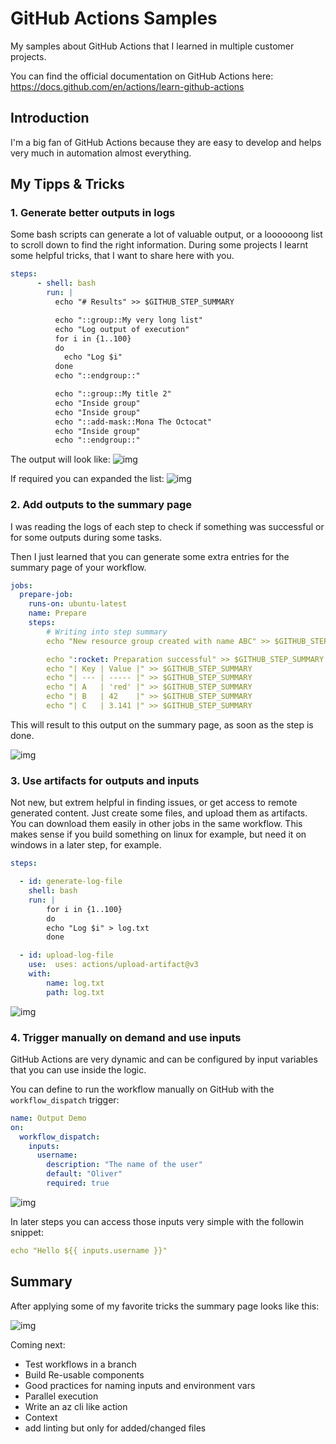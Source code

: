 # GitHub Actions Samples

My samples about GitHub Actions that I learned in multiple customer projects.

You can find the official documentation on GitHub Actions here: <https://docs.github.com/en/actions/learn-github-actions>

## Introduction

I'm a big fan of GitHub Actions because they are easy to develop and helps very much in automation almost everything.

## My Tipps & Tricks

### 1. Generate better outputs in logs

Some bash scripts can generate a lot of valuable output, or a loooooong list to scroll down to find the right information. During some projects I learnt some helpful tricks, that I want to share here with you.

```yaml
steps:
      - shell: bash
        run: |
          echo "# Results" >> $GITHUB_STEP_SUMMARY

          echo "::group::My very long list"
          echo "Log output of execution"
          for i in {1..100}
          do
            echo "Log $i"
          done
          echo "::endgroup::"

          echo "::group::My title 2"
          echo "Inside group"
          echo "Inside group"
          echo "::add-mask::Mona The Octocat"
          echo "Inside group"
          echo "::endgroup::"
```

The output will look like:
![img](media/improved_logging.png)

If required you can expanded the list:
![img](media/improved_logging_expanded.png)


### 2. Add outputs to the summary page

I was reading the logs of each step to check if something was successful or for some outputs during some tasks.

Then I just learned that you can generate some extra entries for the summary page of your workflow.

```yaml
jobs:
  prepare-job:
    runs-on: ubuntu-latest
    name: Prepare
    steps:
        # Writing into step summary
        echo "New resource group created with name ABC" >> $GITHUB_STEP_SUMMARY

        echo ":rocket: Preparation successful" >> $GITHUB_STEP_SUMMARY
        echo "| Key | Value |" >> $GITHUB_STEP_SUMMARY
        echo "| --- | ----- |" >> $GITHUB_STEP_SUMMARY
        echo "| A   | 'red' |" >> $GITHUB_STEP_SUMMARY
        echo "| B   | 42    |" >> $GITHUB_STEP_SUMMARY
        echo "| C   | 3.141 |" >> $GITHUB_STEP_SUMMARY
```

This will result to this output on the summary page, as soon as the step is done.

![img](media/step_summary.png)

### 3. Use artifacts for outputs and inputs

Not new, but extrem helpful in finding issues, or get access to remote generated content. Just create some files, and upload them as artifacts. You can download them easily in other jobs in the same workflow. This makes sense if you build something on linux for example, but need it on windows in a later step, for example.

```yaml
steps:

  - id: generate-log-file
    shell: bash
    run: |
        for i in {1..100}
        do
        echo "Log $i" > log.txt
        done

  - id: upload-log-file
    use:  uses: actions/upload-artifact@v3
    with:
        name: log.txt
        path: log.txt
```

![img](media/artifacts.png)

### 4. Trigger manually on demand and use inputs

GitHub Actions are very dynamic and can be configured by input variables that you can use inside the logic.

You can define to run the workflow manually on GitHub with the `workflow_dispatch` trigger:

```yaml
name: Output Demo
on:
  workflow_dispatch:
    inputs:
      username:
        description: "The name of the user"
        default: "Oliver"
        required: true
```


![img](media/inputs.png)

In later steps you can access those inputs very simple with the followin snippet:

```yaml
echo "Hello ${{ inputs.username }}"
```

## Summary

After applying some of my favorite tricks the summary page looks like this:

![img](media/full_summary.png)


Coming next:
- Test workflows in a branch
- Build Re-usable components
- Good practices for naming inputs and environment vars
- Parallel execution
- Write an az cli like action
- Context
- add linting but only for added/changed files

